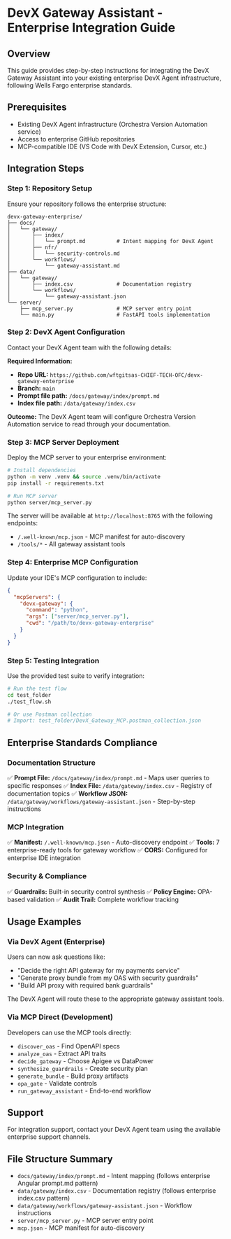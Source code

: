 # DevX Gateway Assistant - Enterprise Integration Guide

## Overview
This guide provides step-by-step instructions for integrating the DevX Gateway Assistant into your existing enterprise DevX Agent infrastructure, following Wells Fargo enterprise standards.

## Prerequisites
- Existing DevX Agent infrastructure (Orchestra Version Automation service)
- Access to enterprise GitHub repositories
- MCP-compatible IDE (VS Code with DevX Extension, Cursor, etc.)

## Integration Steps

### Step 1: Repository Setup
Ensure your repository follows the enterprise structure:

```
devx-gateway-enterprise/
├── docs/
│   └── gateway/
│       ├── index/
│       │   └── prompt.md          # Intent mapping for DevX Agent
│       ├── nfr/
│       │   └── security-controls.md
│       └── workflows/
│           └── gateway-assistant.md
├── data/
│   └── gateway/
│       ├── index.csv              # Documentation registry
│       └── workflows/
│           └── gateway-assistant.json
└── server/
    ├── mcp_server.py              # MCP server entry point
    └── main.py                    # FastAPI tools implementation
```

### Step 2: DevX Agent Configuration
Contact your DevX Agent team with the following details:

**Required Information:**
- **Repo URL:** `https://github.com/wftgitsas-CHIEF-TECH-OFC/devx-gateway-enterprise`
- **Branch:** `main`
- **Prompt file path:** `/docs/gateway/index/prompt.md`
- **Index file path:** `/data/gateway/index.csv`

**Outcome:** The DevX Agent team will configure Orchestra Version Automation service to read through your documentation.

### Step 3: MCP Server Deployment
Deploy the MCP server to your enterprise environment:

```bash
# Install dependencies
python -m venv .venv && source .venv/bin/activate
pip install -r requirements.txt

# Run MCP server
python server/mcp_server.py
```

The server will be available at `http://localhost:8765` with the following endpoints:
- `/.well-known/mcp.json` - MCP manifest for auto-discovery
- `/tools/*` - All gateway assistant tools

### Step 4: Enterprise MCP Configuration
Update your IDE's MCP configuration to include:

```json
{
  "mcpServers": {
    "devx-gateway": {
      "command": "python",
      "args": ["server/mcp_server.py"],
      "cwd": "/path/to/devx-gateway-enterprise"
    }
  }
}
```

### Step 5: Testing Integration
Use the provided test suite to verify integration:

```bash
# Run the test flow
cd test_folder
./test_flow.sh

# Or use Postman collection
# Import: test_folder/DevX_Gateway_MCP.postman_collection.json
```

## Enterprise Standards Compliance

### Documentation Structure
✅ **Prompt File:** `/docs/gateway/index/prompt.md` - Maps user queries to specific responses
✅ **Index File:** `/data/gateway/index.csv` - Registry of documentation topics
✅ **Workflow JSON:** `/data/gateway/workflows/gateway-assistant.json` - Step-by-step instructions

### MCP Integration
✅ **Manifest:** `/.well-known/mcp.json` - Auto-discovery endpoint
✅ **Tools:** 7 enterprise-ready tools for gateway workflow
✅ **CORS:** Configured for enterprise IDE integration

### Security & Compliance
✅ **Guardrails:** Built-in security control synthesis
✅ **Policy Engine:** OPA-based validation
✅ **Audit Trail:** Complete workflow tracking

## Usage Examples

### Via DevX Agent (Enterprise)
Users can now ask questions like:
- "Decide the right API gateway for my payments service"
- "Generate proxy bundle from my OAS with security guardrails"
- "Build API proxy with required bank guardrails"

The DevX Agent will route these to the appropriate gateway assistant tools.

### Via MCP Direct (Development)
Developers can use the MCP tools directly:
- `discover_oas` - Find OpenAPI specs
- `analyze_oas` - Extract API traits
- `decide_gateway` - Choose Apigee vs DataPower
- `synthesize_guardrails` - Create security plan
- `generate_bundle` - Build proxy artifacts
- `opa_gate` - Validate controls
- `run_gateway_assistant` - End-to-end workflow

## Support
For integration support, contact your DevX Agent team using the available enterprise support channels.

## File Structure Summary
- `docs/gateway/index/prompt.md` - Intent mapping (follows enterprise Angular prompt.md pattern)
- `data/gateway/index.csv` - Documentation registry (follows enterprise index.csv pattern)
- `data/gateway/workflows/gateway-assistant.json` - Workflow instructions
- `server/mcp_server.py` - MCP server entry point
- `mcp.json` - MCP manifest for auto-discovery
